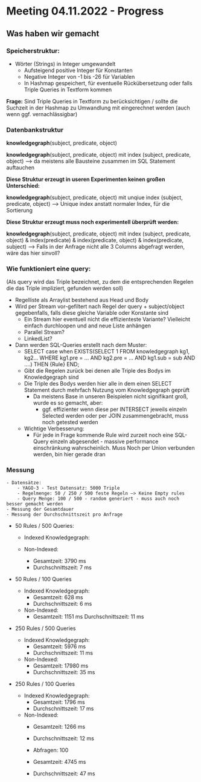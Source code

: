 # Meeting 04.11.2022 - Progress

## Was haben wir gemacht

### Speicherstruktur:
- Wörter (Strings) in Integer umgewandelt
    - Aufsteigend positive Integer für Konstanten
    - Negative Integer von -1 bis -26 für Variablen
    - In Hashmap gespeichert, für eventuelle Rückübersetzung oder falls Triple Queries in Textform kommen

**Frage:** Sind Triple Queries in Textform zu berücksichtigen / sollte die Suchzeit in der Hashmap zu Umwandlung mit eingerechnet werden (auch wenn ggf. vernachlässigbar)

### Datenbankstruktur
**knowledgegraph**(subject, predicate, object)

**knowledgegraph**(subject, predicate, object) mit index (subject, predicate, object) —> da meistens alle Bausteine zusammen im SQL Statement auftauchen

**Diese Struktur erzeugt in useren Experimenten keinen großen Unterschied:**

**knowledgegraph**(subject, predicate, object) mit unqiue index (subject, predicate, object) —> Unique index anstatt normaler Index, für die Sortierung

**Diese Struktur erzeugt muss noch experimentell überprüft werden:**

**knowledgegraph**(subject, predicate, object) mit index (subject, predicate, object) & index(predicate) & index(predicate, object) & index(predicate, subject) —> Falls in der Anfrage nicht alle 3 Columns abgefragt werden, wäre das hier sinvoll?

### Wie funktioniert eine query:
(Als query wird das Triple bezeichnet, zu dem die entsprechenden Regelen die das Triple impliziert, gefunden werden soll)

- Regelliste als Arraylist bestehend aus Head und Body
- Wird per Stream vor-gefiltert nach Regel der query + subject/object gegebenfalls, falls diese gleiche Variable oder Konstante sind
    - Ein Stream hier eventuell nicht die effizienteste Variante? Vielleicht einfach durchloopen und and neue Liste anhängen
    - Parallel Stream?
    - LinkedList?
- Dann werden SQL-Queries erstellt nach dem Muster:
    - SELECT case when EXISTS(SELECT 1 FROM knowledgegraph kg1, kg2… WHERE kg1.pre = … AND kg2.pre = … AND kg1.sub = sub AND ….) THEN {Rule} END;
    - Gibt die Regelen zurück bei denen alle Triple des Bodys im Knowledgegraph sind
    - Die Triple des Bodys werden hier alle in dem einen SELECT Statement durch mehrfach Nutzung vom Knowledgegraph geprüft
        - Da meistens Base in unseren Beispielen nicht signifikant groß, wurde es so gemacht, aber:
            - ggf. effizienter wenn diese per INTERSECT jeweils einzeln Selected werden oder per JOIN zusammengebracht, muss noch getested werden
    - Wichtige Verbesserung:
        - Für jede in Frage kommende Rule wird zurzeit noch eine SQL-Query einzeln abgesendet - massive performance einschränkung wahrscheinlich. Muss Noch per Union verbunden werden, bin hier gerade dran
### Messung

    - Datensätze:
        - YAGO-3 - Test Datensatz: 5000 Triple
        - Regelmenge: 50 / 250 / 500 feste Regeln —> Keine Empty rules
        - Query Menge: 100 / 500 - random generiert - muss auch noch besser gemacht werden
    - Messung der Gesamtdauer
    - Messung der Durchschnittszeit pro Anfrage

- 50 Rules / 500 Queries:

    - Indexed Knowledgegraph:

    - Non-Indexed:
        - Gesamtzeit: 3790 ms
        - Durchschnittszeit: 7 ms

- 50 Rules / 100 Queries
    - Indexed Knowledgegraph:
        - Gesamtzeit: 628 ms
        - Durchschnittszeit: 6 ms
    - Non-Indexed:
        - Gesamtzeit: 1151 ms
          Durchschnittszeit: 11 ms

- 250 Rules / 500 Queries
    - Indexed Knowledgegraph:
        - Gesamtzeit: 5976 ms
        - Durchschnittszeit: 11 ms
    - Non-Indexed:
        - Gesamtzeit: 17980 ms
        - Durchschnittszeit: 35 ms

- 250 Rules / 100 Queries
    - Indexed Knowledgegraph:
        - Gesamtzeit: 1796 ms
        - Durchschnittszeit: 17 ms
    - Non-Indexed:
        - Gesamtzeit: 1266 ms
        - Durchschnittszeit: 12 ms
        - Abfragen: 100

        - Gesamtzeit: 4745 ms
        - Durchschnittszeit: 47 ms